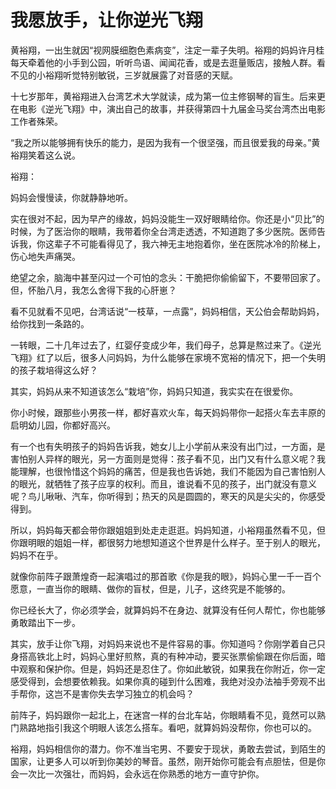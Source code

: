 # 我愿放手，让你逆光飞翔

黄裕翔，一出生就因“视网膜细胞色素病变”，注定一辈子失明。裕翔的妈妈许月桂每天牵着他的小手到公园，听听鸟语、闻闻花香，或是去逛量贩店，接触人群。看不见的小裕翔听觉特别敏锐，三岁就展露了对音感的天赋。 

十七岁那年，黄裕翔进入台湾艺术大学就读，成为第一位主修钢琴的盲生。后来更在电影《逆光飞翔》中，演出自己的故事，并获得第四十九届金马奖台湾杰出电影工作者殊荣。 

“我之所以能够拥有快乐的能力，是因为我有一个很坚强，而且很爱我的母亲。”黄裕翔笑着这么说。 

裕翔： 

妈妈会慢慢读，你就静静地听。 

实在很对不起，因为早产的缘故，妈妈没能生一双好眼睛给你。你还是小“贝比”的时候，为了医治你的眼睛，我带着你全台湾走透透，不知道跑了多少医院。医师告诉我，你这辈子不可能看得见了，我六神无主地抱着你，坐在医院冰冷的阶梯上，伤心地失声痛哭。 

绝望之余，脑海中甚至闪过一个可怕的念头：干脆把你偷偷留下，不要带回家了。但，怀胎八月，我怎么舍得下我的心肝崽？ 

看不见就看不见吧，台湾话说“一枝草，一点露”，妈妈相信，天公伯会帮助妈妈，给你找到一条路的。 

一转眼，二十几年过去了，红婴仔变成少年，我们母子，总算是熬过来了。《逆光飞翔》红了以后，很多人问妈妈，为什么能够在家境不宽裕的情况下，把一个失明的孩子栽培得这么好？ 

其实，妈妈从来不知道该怎么“栽培”你，妈妈只知道，我实实在在很爱你。 

你小时候，跟那些小男孩一样，都好喜欢火车，每天妈妈带你一起搭火车去丰原的启明幼儿园，你都好高兴。 

有一个也有失明孩子的妈妈告诉我，她女儿上小学前从来没有出门过，一方面，是害怕别人异样的眼光，另一方面则是觉得：孩子看不见，出门又有什么意义呢？我能理解，也很怜惜这个妈妈的痛苦，但是我也告诉她，我们不能因为自己害怕别人的眼光，就牺牲了孩子应享的权利。而且，谁说看不见的孩子，出门就没有意义呢？鸟儿啾啾、汽车，你听得到；热天的风是圆圆的，寒天的风是尖尖的，你感受得到。 

所以，妈妈每天都会带你跟姐姐到处走走逛逛。妈妈知道，小裕翔虽然看不见，但你跟明眼的姐姐一样，都很努力地想知道这个世界是什么样子。至于别人的眼光，妈妈不在乎。 

就像你前阵子跟萧煌奇一起演唱过的那首歌《你是我的眼》，妈妈心里一千一百个愿意，一直当你的眼睛、做你的盲杖，但是，儿子，这终究是不能够的。 

你已经长大了，你必须学会，就算妈妈不在身边、就算没有任何人帮忙，你也能够勇敢踏出下一步。 

其实，放手让你飞翔，对妈妈来说也不是件容易的事。你知道吗？你刚学着自己只身搭高铁北上时，妈妈心里好煎熬，真的有种冲动，要买张票偷偷跟在你后面，暗中观察和保护你。但是，妈妈还是忍住了。你如此敏锐，如果我在你附近，你一定感受得到，会想要依赖我。如果你真的碰到什么困难，我绝对没办法袖手旁观不出手帮你，这岂不是害你失去学习独立的机会吗？ 

前阵子，妈妈跟你一起北上，在迷宫一样的台北车站，你眼睛看不见，竟然可以熟门熟路地指引我这个明眼人该怎么搭车。看吧，就算妈妈没帮你，你也可以的。 

裕翔，妈妈相信你的潜力。你不准当宅男、不要安于现状，勇敢去尝试，到陌生的国家，让更多人可以听到你美妙的琴音。虽然，刚开始你可能会有点胆怯，但是你会一次比一次强壮，而妈妈，会永远在你熟悉的地方一直守护你。